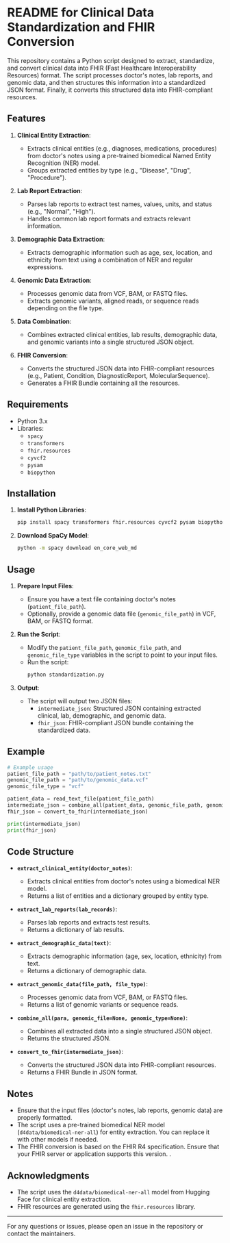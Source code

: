 # README for Clinical Data Standardization and FHIR Conversion

This repository contains a Python script designed to extract, standardize, and convert clinical data into FHIR (Fast Healthcare Interoperability Resources) format. The script processes doctor's notes, lab reports, and genomic data, and then structures this information into a standardized JSON format. Finally, it converts this structured data into FHIR-compliant resources.

## Features

1. **Clinical Entity Extraction**:
   - Extracts clinical entities (e.g., diagnoses, medications, procedures) from doctor's notes using a pre-trained biomedical Named Entity Recognition (NER) model.
   - Groups extracted entities by type (e.g., "Disease", "Drug", "Procedure").

2. **Lab Report Extraction**:
   - Parses lab reports to extract test names, values, units, and status (e.g., "Normal", "High").
   - Handles common lab report formats and extracts relevant information.

3. **Demographic Data Extraction**:
   - Extracts demographic information such as age, sex, location, and ethnicity from text using a combination of NER and regular expressions.

4. **Genomic Data Extraction**:
   - Processes genomic data from VCF, BAM, or FASTQ files.
   - Extracts genomic variants, aligned reads, or sequence reads depending on the file type.

5. **Data Combination**:
   - Combines extracted clinical entities, lab results, demographic data, and genomic variants into a single structured JSON object.

6. **FHIR Conversion**:
   - Converts the structured JSON data into FHIR-compliant resources (e.g., Patient, Condition, DiagnosticReport, MolecularSequence).
   - Generates a FHIR Bundle containing all the resources.

## Requirements

- Python 3.x
- Libraries:
  - `spacy`
  - `transformers`
  - `fhir.resources`
  - `cyvcf2`
  - `pysam`
  - `biopython`

## Installation

1. **Install Python Libraries**:
   ```bash
   pip install spacy transformers fhir.resources cyvcf2 pysam biopython
   ```

2. **Download SpaCy Model**:
   ```bash
   python -m spacy download en_core_web_md
   ```

## Usage

1. **Prepare Input Files**:
   - Ensure you have a text file containing doctor's notes (`patient_file_path`).
   - Optionally, provide a genomic data file (`genomic_file_path`) in VCF, BAM, or FASTQ format.

2. **Run the Script**:
   - Modify the `patient_file_path`, `genomic_file_path`, and `genomic_file_type` variables in the script to point to your input files.
   - Run the script:
     ```bash
     python standardization.py
     ```

3. **Output**:
   - The script will output two JSON files:
     - `intermediate_json`: Structured JSON containing extracted clinical, lab, demographic, and genomic data.
     - `fhir_json`: FHIR-compliant JSON bundle containing the standardized data.

## Example

```python
# Example usage
patient_file_path = "path/to/patient_notes.txt"
genomic_file_path = "path/to/genomic_data.vcf"
genomic_file_type = "vcf"

patient_data = read_text_file(patient_file_path)
intermediate_json = combine_all(patient_data, genomic_file_path, genomic_file_type)
fhir_json = convert_to_fhir(intermediate_json)

print(intermediate_json)
print(fhir_json)
```

## Code Structure

- **`extract_clinical_entity(doctor_notes)`**:
  - Extracts clinical entities from doctor's notes using a biomedical NER model.
  - Returns a list of entities and a dictionary grouped by entity type.

- **`extract_lab_reports(lab_records)`**:
  - Parses lab reports and extracts test results.
  - Returns a dictionary of lab results.

- **`extract_demographic_data(text)`**:
  - Extracts demographic information (age, sex, location, ethnicity) from text.
  - Returns a dictionary of demographic data.

- **`extract_genomic_data(file_path, file_type)`**:
  - Processes genomic data from VCF, BAM, or FASTQ files.
  - Returns a list of genomic variants or sequence reads.

- **`combine_all(para, genomic_file=None, genomic_type=None)`**:
  - Combines all extracted data into a single structured JSON object.
  - Returns the structured JSON.

- **`convert_to_fhir(intermediate_json)`**:
  - Converts the structured JSON data into FHIR-compliant resources.
  - Returns a FHIR Bundle in JSON format.

## Notes

- Ensure that the input files (doctor's notes, lab reports, genomic data) are properly formatted.
- The script uses a pre-trained biomedical NER model (`d4data/biomedical-ner-all`) for entity extraction. You can replace it with other models if needed.
- The FHIR conversion is based on the FHIR R4 specification. Ensure that your FHIR server or application supports this version.
.

## Acknowledgments

- The script uses the `d4data/biomedical-ner-all` model from Hugging Face for clinical entity extraction.
- FHIR resources are generated using the `fhir.resources` library.

---

For any questions or issues, please open an issue in the repository or contact the maintainers.
